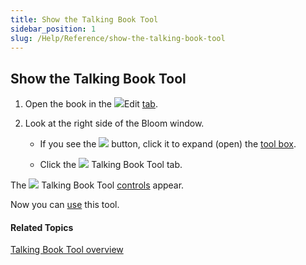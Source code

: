 ```yaml
---
title: Show the Talking Book Tool
sidebar_position: 1
slug: /Help/Reference/show-the-talking-book-tool
---
```


## Show the Talking Book Tool

1.  Open the book in the ![](/ref-docs-assets/images/User_Interface/Tabs/EditTab.png)Edit [tab](../../../User_Interface/Tabs/Edit_tab_commands.md).
    

2.  Look at the right side of the Bloom window.
    
    -   If you see the ![](/ref-docs-assets/images/Tasks/Edit_tasks/Leveled_Reader_Tool/Show_the_Leveled_Reader_Tool_NEW.png) button, click it to expand (open) the [tool box](../../../Concepts/Tool_Box.md).
        
    -   Click the ![](/ref-docs-assets/images/Tasks/Edit_tasks/Record_Audio/TBT_button.png) Talking Book Tool tab.
        

The ![](/ref-docs-assets/images/Tasks/Edit_tasks/Record_Audio/TalkingBookToolIcon.png) Talking Book Tool [controls](Talking_Book_Tool_legend.md) appear.

Now you can [use](Using_the_Talking_Book_Tool.md) this tool.

#### Related Topics

[Talking Book Tool overview](Talking_Book_Tool_overview.md)